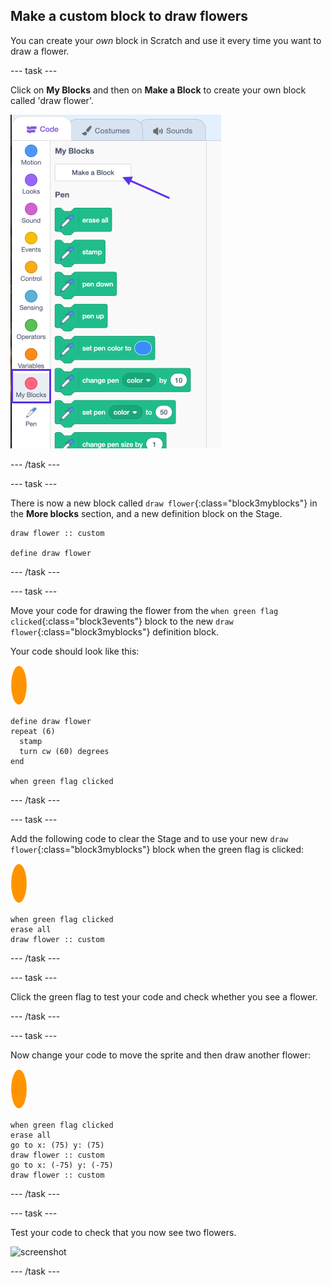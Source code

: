 ## Make a custom block to draw flowers

You can create your _own_ block in Scratch and use it every time you want to draw a flower.  

--- task ---

Click on **My Blocks** and then on **Make a Block** to create your own block called 'draw flower'.

![Scratch menu with an arrow to 'Make a Block' and a box around the 'My blocks' red menu option.](images/flower-make-block.png)

--- /task ---

--- task ---

There is now a new block called `draw flower`{:class="block3myblocks"} in the **More blocks** section, and a new definition block on the Stage.

```blocks3
draw flower :: custom

define draw flower
```

--- /task ---

--- task ---

Move your code for drawing the flower from the `when green flag clicked`{:class="block3events"} block to the new `draw flower`{:class="block3myblocks"} definition block. 

Your code should look like this:

![flower sprite](images/flower-sprite.png)

```blocks3
define draw flower
repeat (6) 
  stamp
  turn cw (60) degrees
end

when green flag clicked
``` 

--- /task ---

--- task ---

Add the following code to clear the Stage and to use your new `draw flower`{:class="block3myblocks"} block when the green flag is clicked:

![flower sprite](images/flower-sprite.png)

```blocks3
when green flag clicked
erase all
draw flower :: custom
```
 
--- /task ---

--- task ---

Click the green flag to test your code and check whether you see a flower. 

--- /task ---

--- task ---

Now change your code to move the sprite and then draw another flower:

![flower sprite](images/flower-sprite.png)

```blocks3
when green flag clicked
erase all
go to x: (75) y: (75)
draw flower :: custom
go to x: (-75) y: (-75)
draw flower :: custom 
```

--- /task ---

--- task ---

Test your code to check that you now see two flowers.

![screenshot](images/flower-two.png)  
 
--- /task ---
